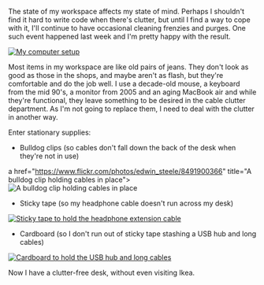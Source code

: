 <!--
.. title: Reducing cable clutter with stationary supplies
.. slug: reducing-cable-clutter-with-stationary-supplies
.. date: 2013/02/20 07:37:27
.. spellcheck_exceptions: 
.. tags: Technology
.. link: 
.. description: 
-->


The state of my workspace affects my state of mind. Perhaps I shouldn't find it hard to write code when there's clutter, but until I find a way to cope with it, I'll continue to have occasional cleaning frenzies and purges. One such event happened last week and I'm pretty happy with the result.

<a href="https://www.flickr.com/photos/edwin_steele/8484480837" title="My computer setup">
 <img class="ri"
   src="/assets/pictures/8484480837/medium_500.jpg"
   sizes="(max-width: 50em) 100vw,
          (min-width: 50em) 66vw"
   srcset="/assets/pictures/8484480837/small_240.jpg 240w, /assets/pictures/8484480837/medium_500.jpg 500w, /assets/pictures/8484480837/large_1024.jpg 1024w, /assets/pictures/8484480837/large-2048_2048.jpg 2048w"
   alt="My computer setup">
</a>

Most items in my workspace are like old pairs of jeans. They don't look as good as those in the shops, and maybe aren't as flash, but they're comfortable and do the job well. I use a decade-old mouse, a keyboard from the mid 90's, a monitor from 2005 and an aging MacBook air and while they're functional, they leave something to be desired in the cable clutter department. As I'm not going to replace them, I need to deal with the clutter in another way.

Enter stationary supplies:

-   Bulldog clips (so cables don't fall down the back of the desk when they're not in use)

a href="https://www.flickr.com/photos/edwin_steele/8491900366" title="A bulldog clip holding cables in place">
 <img class="ri"
   src="/assets/pictures/8491900366/medium_374.jpg"
   sizes="(max-width: 50em) 100vw,
          (min-width: 50em) 66vw"
   srcset="/assets/pictures/8491900366/small_179.jpg 179w, /assets/pictures/8491900366/medium_374.jpg 374w, /assets/pictures/8491900366/large_765.jpg 765w, /assets/pictures/8491900366/large-2048_1530.jpg 1530w"
   alt="A bulldog clip holding cables in place">
</a>

-   Sticky tape (so my headphone cable doesn't run across my desk)

<a href="https://www.flickr.com/photos/edwin_steele/8490798077" title="Sticky tape to hold the headphone extension cable">
 <img class="ri"
   src="/assets/pictures/8490798077/medium_500.jpg"
   sizes="(max-width: 50em) 100vw,
          (min-width: 50em) 66vw"
   srcset="/assets/pictures/8490798077/small_240.jpg 240w, /assets/pictures/8490798077/medium_500.jpg 500w, /assets/pictures/8490798077/large_1024.jpg 1024w, /assets/pictures/8490798077/large-2048_2048.jpg 2048w"
   alt="Sticky tape to hold the headphone extension cable">
</a>

-   Cardboard (so I don't run out of sticky tape stashing a USB hub and long cables)

<a href="https://www.flickr.com/photos/edwin_steele/8491899784" title="Cardboard to hold the USB hub and long cables">
 <img class="ri"
   src="/assets/pictures/8491899784/medium_500.jpg"
   sizes="(max-width: 50em) 100vw,
          (min-width: 50em) 66vw"
   srcset="/assets/pictures/8491899784/small_240.jpg 240w, /assets/pictures/8491899784/medium_500.jpg 500w, /assets/pictures/8491899784/large_1024.jpg 1024w, /assets/pictures/8491899784/large-2048_2048.jpg 2048w"
   alt="Cardboard to hold the USB hub and long cables">
</a>

Now I have a clutter-free desk, without even visiting Ikea.

